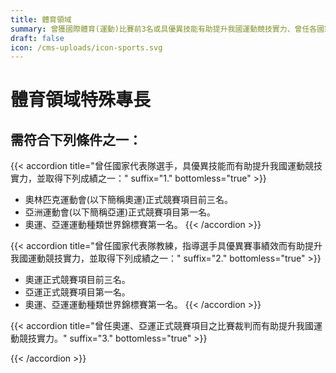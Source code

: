```yaml
---
title: 體育領域
summary: 曾獲國際體育(運動)比賽前3名或具優異技能有助提升我國運動競技實力、曾任各國家代表隊教練、國際性體育(運動)比賽裁判等。
draft: false
icon: /cms-uploads/icon-sports.svg
---
```

# 體育領域特殊專長

## 需符合下列條件**之一**：

{{< accordion title="曾任國家代表隊選手，具優異技能而有助提升我國運動競技實力，並取得下列成績之一：" suffix="1." bottomless="true" >}}

* 奧林匹克運動會(以下簡稱奧運)正式競賽項目前三名。
* 亞洲運動會(以下簡稱亞運)正式競賽項目第一名。
* 奧運、亞運運動種類世界錦標賽第一名。
{{< /accordion >}}

{{< accordion title="曾任國家代表隊教練，指導選手具優異賽事績效而有助提升我國運動競技實力，並取得下列成績之一：" suffix="2." bottomless="true" >}}

* 奧運正式競賽項目前三名。
* 亞運正式競賽項目第一名。
* 奧運、亞運運動種類世界錦標賽第一名。
{{< /accordion >}}

{{< accordion title="曾任奧運、亞運正式競賽項目之比賽裁判而有助提升我國運動競技實力。" suffix="3." bottomless="true" >}}

{{< /accordion >}}